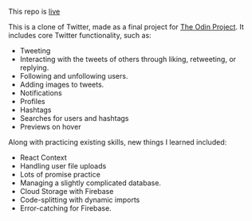 This repo is [live](https://twitter-clone-12cf9.web.app/)

This is a clone of Twitter, made as a final project for [The Odin Project](https://www.theodinproject.com/courses/javascript/lessons/final-project-116ff273-1e55-4055-bd7f-146c17d0ec9c). It includes core Twitter functionality, such as:

- Tweeting
- Interacting with the tweets of others through liking, retweeting, or replying. 
- Following and unfollowing users. 
- Adding images to tweets. 
- Notifications
- Profiles
- Hashtags
- Searches for users and hashtags
- Previews on hover


Along with practicing existing skills, new things I learned included:

- React Context
- Handling user file uploads
- Lots of promise practice
- Managing a slightly complicated database. 
- Cloud Storage with Firebase
- Code-splitting with dynamic imports
- Error-catching for Firebase.
